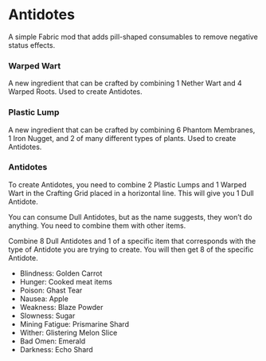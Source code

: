 # Antidotes

A simple Fabric mod that adds pill-shaped consumables to remove negative status effects.

### Warped Wart
A new ingredient that can be crafted by combining 1 Nether Wart and 4 Warped Roots. Used to create Antidotes.

### Plastic Lump
A new ingredient that can be crafted by combining 6 Phantom Membranes, 1 Iron Nugget, and 2 of many different types of plants. Used to create Antidotes.

### Antidotes

To create Antidotes, you need to combine 2 Plastic Lumps and 1 Warped Wart in the Crafting Grid placed in a horizontal line. This will give you 1 Dull Antidote.

You can consume Dull Antidotes, but as the name suggests, they won’t do anything. You need to combine them with other items.

Combine 8 Dull Antidotes and 1 of a specific item that corresponds with the type of Antidote you are trying to create. You will then get 8 of the specific Antidote.

- Blindness: Golden Carrot
- Hunger: Cooked meat items
- Poison: Ghast Tear
- Nausea: Apple
- Weakness: Blaze Powder
- Slowness: Sugar
- Mining Fatigue: Prismarine Shard
- Wither: Glistering Melon Slice
- Bad Omen: Emerald
- Darkness: Echo Shard
